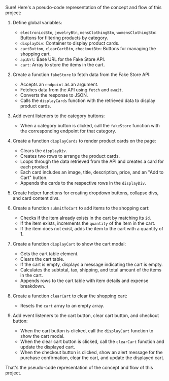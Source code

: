 Sure! Here's a pseudo-code representation of the concept and flow of this project:

1. Define global variables:
   - `electronicsBtn`, `jewelryBtn`, `mensClothingBtn`, `womensClothingBtn`: Buttons for filtering products by category.
   - `displayDiv`: Container to display product cards.
   - `cartButton`, `clearCartBtn`, `checkoutBtn`: Buttons for managing the shopping cart.
   - `apiUrl`: Base URL for the Fake Store API.
   - `cart`: Array to store the items in the cart.

2. Create a function `fakeStore` to fetch data from the Fake Store API:
   - Accepts an `endpoint` as an argument.
   - Fetches data from the API using `fetch` and `await`.
   - Converts the response to JSON.
   - Calls the `displayCards` function with the retrieved data to display product cards.

3. Add event listeners to the category buttons:
   - When a category button is clicked, call the `fakeStore` function with the corresponding endpoint for that category.

4. Create a function `displayCards` to render product cards on the page:
   - Clears the `displayDiv`.
   - Creates two rows to arrange the product cards.
   - Loops through the data retrieved from the API and creates a card for each product.
   - Each card includes an image, title, description, price, and an "Add to Cart" button.
   - Appends the cards to the respective rows in the `displayDiv`.

5. Create helper functions for creating dropdown buttons, collapse divs, and card content divs.

6. Create a function `submitToCart` to add items to the shopping cart:
   - Checks if the item already exists in the cart by matching its `id`.
   - If the item exists, increments the `quantity` of the item in the cart.
   - If the item does not exist, adds the item to the cart with a quantity of 1.

7. Create a function `displayCart` to show the cart modal:
   - Gets the cart table element.
   - Clears the cart table.
   - If the cart is empty, displays a message indicating the cart is empty.
   - Calculates the subtotal, tax, shipping, and total amount of the items in the cart.
   - Appends rows to the cart table with item details and expense breakdown.

8. Create a function `clearCart` to clear the shopping cart:
   - Resets the `cart` array to an empty array.

9. Add event listeners to the cart button, clear cart button, and checkout button:
   - When the cart button is clicked, call the `displayCart` function to show the cart modal.
   - When the clear cart button is clicked, call the `clearCart` function and update the displayed cart.
   - When the checkout button is clicked, show an alert message for the purchase confirmation, clear the cart, and update the displayed cart.

That's the pseudo-code representation of the concept and flow of this project.